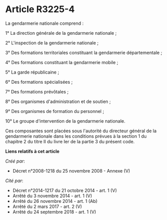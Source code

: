 # Article R3225-4

La gendarmerie nationale comprend :

1° La direction générale de la gendarmerie nationale ;

2° L'inspection de la gendarmerie nationale ;

3° Des formations territoriales constituant la gendarmerie départementale ;

4° Des formations constituant la gendarmerie mobile ;

5° La garde républicaine ;

6° Des formations spécialisées ;

7° Des formations prévôtales ;

8° Des organismes d'administration et de soutien ;

9° Des organismes de formation du personnel ;

10° Le groupe d'intervention de la gendarmerie nationale.

Ces composantes sont placées sous l'autorité du directeur général de la gendarmerie nationale dans les conditions prévues à
la section 1 du chapitre 2 du titre II du livre Ier de la partie 3 du présent code.

**Liens relatifs à cet article**

_Créé par_:

  - Décret n°2008-1218 du 25 novembre 2008 -  Annexe (V)

_Cité par_:

  - Décret n°2014-1217 du 21 octobre 2014 - art. 1 (V)
  - Arrêté du 3 novembre 2014 - art. 1 (V)
  - Arrêté du 26 novembre 2014 - art. 1 (Ab)
  - Arrêté du 2 mars 2017 - art. 2 (V)
  - Arrêté du 24 septembre 2018 - art. 1 (V)
